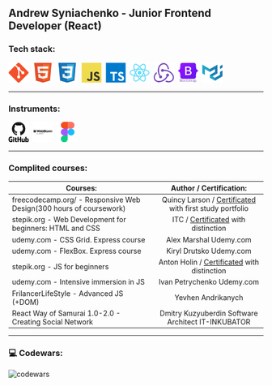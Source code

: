 ## Andrew Syniachenko - Junior Frontend Developer (React)

### Tech stack:

<div>
  <img src="https://github.com/devicons/devicon/blob/master/icons/git/git-original.svg" title="git" alt="git" width="40" height="40"/>&nbsp
  <img src="https://github.com/devicons/devicon/blob/master/icons/html5/html5-original.svg" title="html5" alt="html5" width="40" height="40"/>&nbsp
  <img src="https://github.com/devicons/devicon/blob/master/icons/css3/css3-original.svg" title="css" alt="css" width="40" height="40"/>&nbsp
  <img src="https://github.com/devicons/devicon/blob/master/icons/javascript/javascript-original.svg" title="javascript" alt="javascript" width="40" height="40"/>&nbsp
  <img src="https://github.com/devicons/devicon/blob/master/icons/typescript/typescript-original.svg" title="typescript" alt="typescript" width="40" height="40"/>&nbsp
  <img src="https://github.com/devicons/devicon/blob/master/icons/react/react-original.svg" title="reactjs" alt="reactjs" width="40" height="40"/>&nbsp
  <img src="https://github.com/devicons/devicon/blob/master/icons/redux/redux-original.svg" title="redux" alt="redux" width="40" height="40"/>&nbsp
  <img src="https://github.com/devicons/devicon/blob/master/icons/bootstrap/bootstrap-original-wordmark.svg" title="bootstrap" alt="bootstrap" width="40" height="40"/>&nbsp
  <img src="https://github.com/devicons/devicon/blob/master/icons/materialui/materialui-original.svg" title="materialui" alt="materialui" width="40" height="40"/>&nbsp
</div>

---

### Instruments:

<div>
  <img src="https://github.com/devicons/devicon/blob/master/icons/github/github-original-wordmark.svg" title="github" alt="github" width="40" height="40"/>&nbsp;
  <img src="https://github.com/devicons/devicon/blob/master/icons/webstorm/webstorm-original-wordmark.svg" title="webstorm" alt="webstorm" width="40" height="40"/>&nbsp;
  <img src="https://github.com/devicons/devicon/blob/master/icons/figma/figma-original.svg" title="figma" alt="figma" width="40" height="40"/>&nbsp;
</div>

---

### Complited courses:

| Courses:                                                                            | Author / Certification:                            |
| ------------------------------------------------------------------------------------| :------------------------------------------------: |
| freecodecamp.org/ - Responsive Web Design(300 hours of coursework)                  | Quincy Larson / [Certificated](https://freecodecamp.org/certification/localband/responsive-web-design) with first study portfolio                                        |
| stepik.org - Web Development for beginners: HTML and CSS                            | ITC / [Certificated](https://stepik.org/certificate/34f8a0210a003ac66183d0a5d7e23bc7ec74ec32.pdf?) with distinction                                            |
| udemy.com - CSS Grid. Express course                                                | Alex Marshal Udemy.com                             |
| udemy.com - FlexBox. Express course                                                 | Kiryl Drutsko Udemy.com                            |
| stepik.org - JS for beginners                                                       | Anton Holin / [Certificated](https://stepik.org/certificate/e5d324ee7a2b8634bf50237b84f3d52c1a46408c.pdf?) with distinction                                            |
| udemy.com - Intensive immersion in JS                                               | Ivan Petrychenko Udemy.com                         |
| FrilancerLifeStyle - Advanced JS (+DOM)                                             | Yevhen Andrikanych |
| React Way of Samurai 1.0-2.0 - Creating Social Network                              | Dmitry Kuzyuberdin Software Architect IT-INKUBATOR |


---

### 💻 Codewars:

![codewars](https://www.codewars.com/users/local_band/badges/large)
